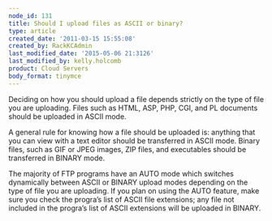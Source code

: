 ```yaml
---
node_id: 131
title: Should I upload files as ASCII or binary?
type: article
created_date: '2011-03-15 15:55:08'
created_by: RackKCAdmin
last_modified_date: '2015-05-06 21:3126'
last_modified_by: kelly.holcomb
product: Cloud Servers
body_format: tinymce
---
```


Deciding on how you should upload a file depends strictly on the type of
file you are uploading. Files such as HTML, ASP, PHP, CGI, and PL
documents should be uploaded in ASCII mode.

A general rule for knowing how a file should be uploaded is: anything
that you can view with a text editor should be transferred in ASCII
mode. Binary files, such as GIF or JPEG images, ZIP files, and
executables should be transferred in BINARY mode.

The majority of FTP programs have an AUTO mode which switches
dynamically between ASCII or BINARY upload modes depending on the type
of file you are uploading. If you plan on using the AUTO feature, make
sure you check the progra&rsquo;s list of ASCII file extensions; any file not
included in the progra&rsquo;s list of ASCII extensions will be uploaded in
BINARY.

 

